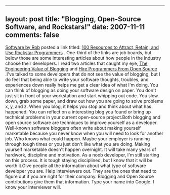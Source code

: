 
---
layout: post
title: "Blogging, Open-Source Software, and Rockstars!"
date: 2007-11-11
comments: false
---


[Software by Rob][1]  posted a link titled: [100 Resources to Attract, Retain, and Use Rockstar Programmers][2] .  One-third of the links are job boards, but below those are some interesting articles about how people in the industry choose their developers.  I read two articles that caught my eye, [The Engineering Value of Blogging][3]  and [Hire Programmers From Open Source][4] .I've talked to some developers that do not see the value of blogging, but I do feel that being able to write your software thoughts, troubles, and experiences down really helps me get a clear idea of what I'm doing.  You can think of blogging as doing your software design on paper.  You don't just sit in front of your workstation and start whipping out code.  You slow down, grab some paper, and draw out how you are going to solve problems x, y, and z.  When you blog,  it helps you stop and think about what has happened.  You can reflect on a interesting blog you found or bring up technical problems in your current open-source project.Both blogging and open source software are techniques to improve yourself as a developer.  Well-known software bloggers often write about making yourself marketable because you never know when you will need to look for another job.  Who knows what could happen.  Maybe your employer is running through tough times or you just don't like what you are doing.  Making yourself marketable doesn't happen overnight.  It will take many years of hardwork, discipline and motivation.  As a noob developer, I'm still starting on this process.  It is tough staying disciplined, but I know that it will be worth it.Give people all the information about what type of software developer you are.  Help interviewers out.  They are the ones that need to figure out if you are right for their company.   Blogging and Open Source contributions give them that information.  Type your name into Google.  I know your interviewer will.


  [1]: http://www.softwarebyrob.com/
  [2]: http://www.hrworld.com/features/100-resources-rockstar-programmers-101507/
  [3]: http://krgreenlee.blogspot.com/2006/04/business-engineering-value-of-blogging.html
  [4]: http://linux.sys-con.com/read/173453.htm
